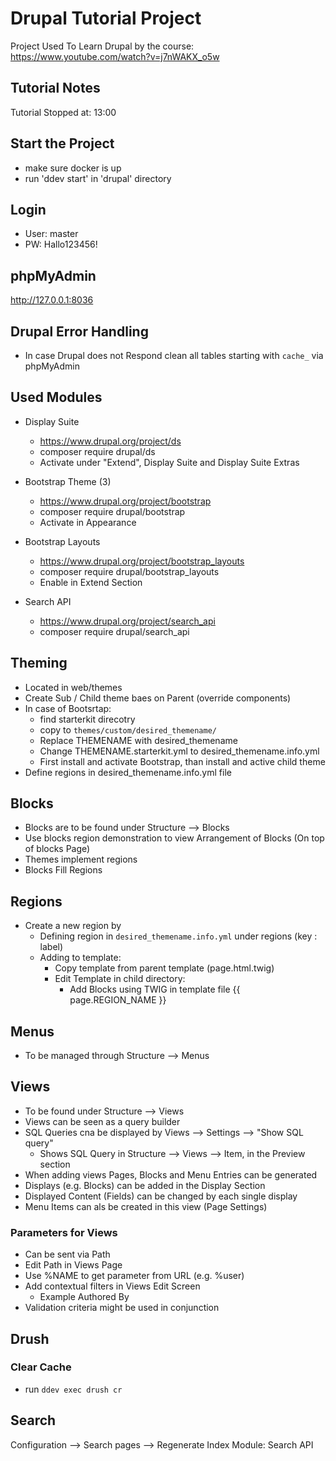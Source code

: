 # Drupal Tutorial Project
Project Used To Learn Drupal by the course:
https://www.youtube.com/watch?v=j7nWAKX_o5w

## Tutorial Notes
Tutorial Stopped at: 13:00

## Start the Project
* make sure docker is up
* run 'ddev start' in 'drupal' directory

## Login
* User: master
* PW: Hallo123456!

## phpMyAdmin
http://127.0.0.1:8036

## Drupal Error Handling
* In case Drupal does not Respond clean all tables starting with `cache_` via phpMyAdmin

## Used Modules
* Display Suite
    * https://www.drupal.org/project/ds
    * composer require drupal/ds
    * Activate under "Extend", Display Suite and Display Suite Extras
    
* Bootstrap Theme (3)
    * https://www.drupal.org/project/bootstrap
    * composer require drupal/bootstrap
    * Activate in Appearance
    
* Bootstrap Layouts
    * https://www.drupal.org/project/bootstrap_layouts
    * composer require drupal/bootstrap_layouts
    * Enable in Extend Section

* Search API
    * https://www.drupal.org/project/search_api
    * composer require drupal/search_api

## Theming
* Located in web/themes
* Create Sub / Child theme baes on Parent (override components)
* In case of Bootsrtap:
    * find starterkit direcotry
    * copy to `themes/custom/desired_themename/`
    * Replace THEMENAME with desired_themename
    * Change THEMENAME.starterkit.yml to desired_themename.info.yml
    * First install and activate Bootstrap, than install and active child theme
* Define regions in desired_themename.info.yml file

## Blocks
* Blocks are to be found under Structure --> Blocks
* Use blocks region demonstration to view Arrangement of Blocks (On top of blocks Page)
* Themes implement regions
* Blocks Fill Regions

## Regions
* Create a new region by
    * Defining region in `desired_themename.info.yml` under regions (key : label)
    * Adding to template:
        * Copy template from parent template (page.html.twig)
        * Edit Template in child directory:
            * Add Blocks using TWIG in template file {{ page.REGION_NAME }}

## Menus
* To be managed through Structure --> Menus

## Views
* To be found under Structure --> Views
* Views can be seen as a query builder
* SQL Queries cna be displayed by Views --> Settings --> "Show SQL query"
    * Shows SQL Query in Structure --> Views --> Item, in the Preview section 
* When adding views Pages, Blocks and Menu Entries can be generated
* Displays (e.g. Blocks) can be added in the Display Section
* Displayed Content (Fields) can be changed by each single display
* Menu Items can als be created in this view (Page Settings)

### Parameters for Views
* Can be sent via Path
* Edit Path in Views Page
* Use %NAME to get parameter from URL (e.g. %user)
* Add contextual filters in Views Edit Screen
    * Example Authored By
* Validation criteria might be used in conjunction
    
## Drush

### Clear Cache
* run `ddev exec drush cr`


## Search
Configuration --> Search pages --> Regenerate Index
Module: Search API